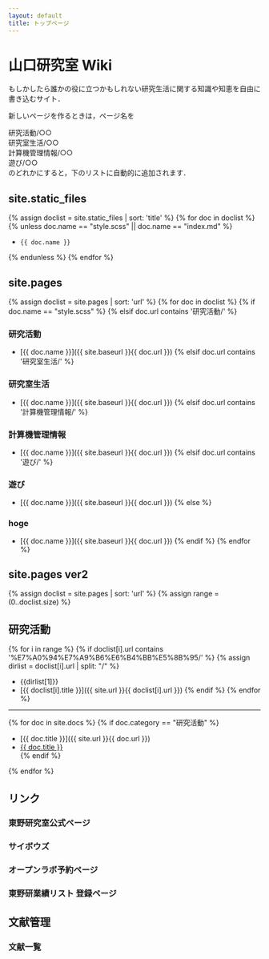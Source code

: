 ```yaml
---
layout: default
title: トップページ
---
```


# 山口研究室 Wiki 
もしかしたら誰かの役に立つかもしれない研究生活に関する知識や知恵を自由に書き込むサイト．

新しいページを作るときは，ページ名を

研究活動/○○  
研究室生活/○○  
計算機管理情報/○○  
遊び/○○  
のどれかにすると，下のリストに自動的に追加されます．

## site.static_files
{% assign doclist = site.static_files | sort: 'title'  %}
  {% for doc in doclist %}
  {% unless doc.name == "style.scss" || doc.name == "index.md" %} 
  -     {{ doc.name }}
  {% endunless %}
{% endfor %}

## site.pages
{% assign doclist = site.pages | sort: 'url'  %}
  {% for doc in doclist %}
    {% if doc.name == "style.scss" %}
    {% elsif doc.url contains '研究活動/' %}
### 研究活動
- [{{ doc.name }}]({{ site.baseurl }}{{ doc.url }})
    {% elsif doc.url contains '研究室生活/' %}
### 研究室生活
- [{{ doc.name }}]({{ site.baseurl }}{{ doc.url }})
    {% elsif doc.url contains '計算機管理情報/' %}
### 計算機管理情報
- [{{ doc.name }}]({{ site.baseurl }}{{ doc.url }})
    {% elsif doc.url contains '遊び/' %}
### 遊び
- [{{ doc.name }}]({{ site.baseurl }}{{ doc.url }})
    {% else %}
### hoge
- [{{ doc.name }}]({{ site.baseurl }}{{ doc.url }})
    {% endif %}
{% endfor %}

## site.pages ver2
{% assign doclist = site.pages | sort: 'url'  %}
{% assign range = (0..doclist.size) %}
## 研究活動
{% for i in range %}
  {% if doclist[i].url contains '%E7%A0%94%E7%A9%B6%E6%B4%BB%E5%8B%95/' %}
  {% assign dirlist = doclist[i].url | split: "/" %}
- {{dirlist[1]}}
- [{{ doclist[i].title }}]({{ site.url }}{{ doclist[i].url }})
  {% endif %}
{% endfor %}

----

{% for doc in site.docs %}
  {% if doc.category == "研究活動" %}
- [{{ doc.title }}]({{ site.url }}{{ doc.url }})
    <li><a href="{{ doc.url }}">{{ doc.title }}</a></li>
  {% endif %}
{% endfor %}

## リンク
### 東野研究室公式ページ
### サイボウズ
### オープンラボ予約ページ
### 東野研業績リスト 登録ページ
## 文献管理
### 文献一覧
